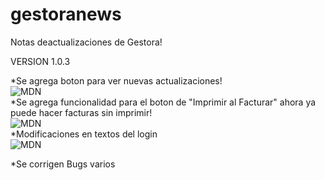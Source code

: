 # gestoranews
Notas deactualizaciones de Gestora!

VERSION 1.0.3

<div>
      *Se agrega boton para ver nuevas actualizaciones!
     <br>
      <img src="https://user-images.githubusercontent.com/36174147/202056373-d4659181-53ef-49ac-a9b5-e0bab813be31.png"
      alt="MDN"
      style="whidth:50px; margin: 1px solid black;">


</div>
<div>
      *Se agrega funcionalidad para el boton de "Imprimir al Facturar" ahora ya puede hacer facturas sin imprimir!
     <br>
      <img src="https://user-images.githubusercontent.com/36174147/202056989-411d58c0-3f99-4a79-888a-40e6061b6414.png"
      alt="MDN"
      style="whidth:50px">
</div>
<div>
      *Modificaciones en textos del login
     <br>
      <img src="https://user-images.githubusercontent.com/36174147/202057069-d10988d6-1aa8-4ab6-bea8-f9c03e0d7d99.png"
      alt="MDN"
      style="whidth:50px">
</div>


*Se corrigen Bugs varios
